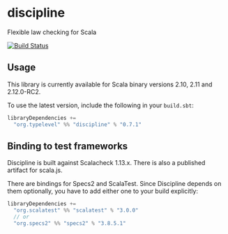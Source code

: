 discipline
==========

Flexible law checking for Scala

[![Build Status](https://travis-ci.org/typelevel/discipline.png?branch=master)](http://travis-ci.org/typelevel/discipline)


Usage
-----

This library is currently available for Scala binary versions 2.10, 2.11 and 2.12.0-RC2.

To use the latest version, include the following in your `build.sbt`:

```scala
libraryDependencies +=
  "org.typelevel" %% "discipline" % "0.7.1"
```


Binding to test frameworks
--------------------------

Discipline is built against Scalacheck 1.13.x. There is also a published artifact for scala.js.

There are bindings for Specs2 and ScalaTest. Since Discipline depends on them optionally, you have to add either one to your build explicitly:

```scala
libraryDependencies +=
  "org.scalatest" %% "scalatest" % "3.0.0"
  // or
  "org.specs2" %% "specs2" % "3.8.5.1"
```
